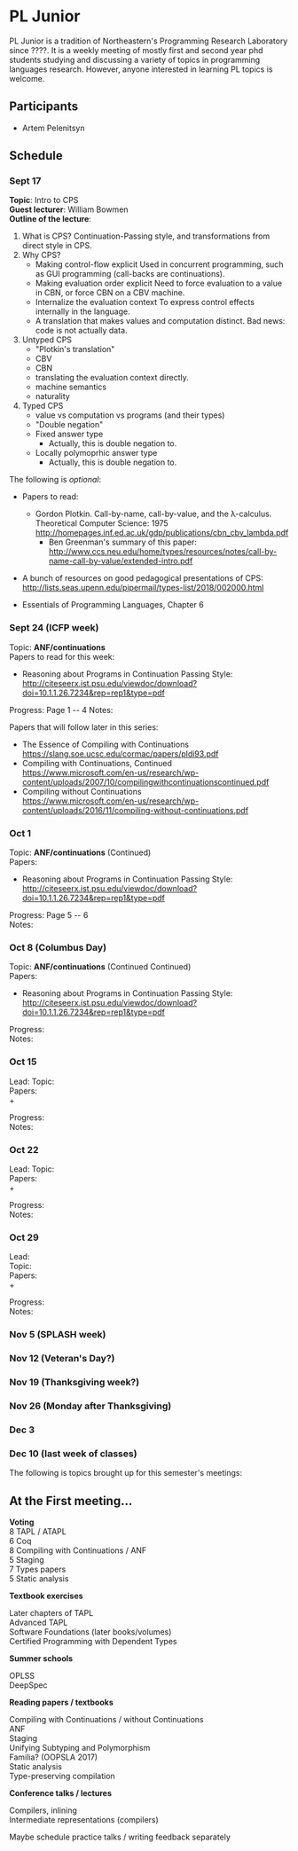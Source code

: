 # PL Junior

PL Junior is a tradition of Northeastern's Programming Research Laboratory since ????. It is a weekly meeting of mostly first and second year phd students studying and discussing a variety of topics in programming languages research. However, anyone interested in learning PL topics is welcome.

## Participants
+ Artem Pelenitsyn


## Schedule

### Sept 17

**Topic**: Intro to CPS  
**Guest lecturer**: William Bowmen  
**Outline of the lecture**:  
1. What is CPS?
   Continuation-Passing style, and transformations from direct style in CPS.
2. Why CPS?
   - Making control-flow explicit
     Used in concurrent programming, such as GUI programming (call-backs are
     continuations).
   - Making evaluation order explicit
     Need to force evaluation to a value in CBN, or force CBN on a CBV machine.
   - Internalize the evaluation context
     To express control effects internally in the language.
   - A translation that makes values and computation distinct.
     Bad news: code is not actually data.
2. Untyped CPS
   - "Plotkin's translation"
    - CBV
    - CBN
   - translating the evaluation context directly.
   - machine semantics
   - naturality
3. Typed CPS
   - value vs computation vs programs (and their types)
   - "Double negation"
   - Fixed answer type
     - Actually, this is double negation to.
   - Locally polymoprhic answer type
     - Actually, this is double negation to.

The following is *optional*:  
+ Papers to read:
  - Gordon Plotkin. Call-by-name, call-by-value, and the λ-calculus. Theoretical Computer Science: 1975  
   http://homepages.inf.ed.ac.uk/gdp/publications/cbn_cbv_lambda.pdf
    + Ben Greenman's summary of this paper:  
     http://www.ccs.neu.edu/home/types/resources/notes/call-by-name-call-by-value/extended-intro.pdf

+ A bunch of resources on good pedagogical presentations of CPS:  
 http://lists.seas.upenn.edu/pipermail/types-list/2018/002000.html

+ Essentials of Programming Languages, Chapter 6

### Sept 24 (ICFP week)

Topic: **ANF/continuations**  
Papers to read for this week:  
+ Reasoning about Programs in Continuation Passing Style:   http://citeseerx.ist.psu.edu/viewdoc/download?doi=10.1.1.26.7234&rep=rep1&type=pdf

Progress: Page 1 -- 4
Notes:


Papers that will follow later in this series:
+ The Essence of Compiling with Continuations  
  https://slang.soe.ucsc.edu/cormac/papers/pldi93.pdf
+ Compiling with Continuations, Continued  
 https://www.microsoft.com/en-us/research/wp-content/uploads/2007/10/compilingwithcontinuationscontinued.pdf
+ Compiling without Continuations  
 https://www.microsoft.com/en-us/research/wp-content/uploads/2016/11/compiling-without-continuations.pdf

### Oct 1

Topic: **ANF/continuations** (Continued)  
Papers:
+ Reasoning about Programs in Continuation Passing Style:   http://citeseerx.ist.psu.edu/viewdoc/download?doi=10.1.1.26.7234&rep=rep1&type=pdf

Progress: Page 5 -- 6  
Notes:


### Oct 8 (Columbus Day)

Topic: **ANF/continuations** (Continued Continued)  
Papers:
+ Reasoning about Programs in Continuation Passing Style:   http://citeseerx.ist.psu.edu/viewdoc/download?doi=10.1.1.26.7234&rep=rep1&type=pdf

Progress:  
Notes:

### Oct 15

Lead:
Topic:  
Papers:  
+  

Progress:  
Notes:

### Oct 22

Lead:
Topic:  
Papers:  
+  

Progress:  
Notes:

### Oct 29

Lead:  
Topic:   
Papers:    
+  

Progress:  
Notes:


### Nov 5 (SPLASH week)

### Nov 12 (Veteran's Day?)

### Nov 19 (Thanksgiving week?)

### Nov 26 (Monday after Thanksgiving)

### Dec 3

### Dec 10 (last week of classes)  




The following is topics brought up for this semester's meetings:

## At the First meeting...

**Voting**  
8 TAPL / ATAPL  
6 Coq  
8 Compiling with Continuations / ANF  
5 Staging  
7 Types papers  
5 Static analysis  


**Textbook exercises**  

Later chapters of TAPL  
Advanced TAPL  
Software Foundations (later books/volumes)  
Certified Programming with Dependent Types  


**Summer schools**

OPLSS  
DeepSpec  

**Reading papers / textbooks**

Compiling with Continuations / without Continuations  
ANF  
Staging  
Unifying Subtyping and Polymorphism  
Familia? (OOPSLA 2017)  
Static analysis  
Type-preserving compilation  


**Conference talks / lectures**

Compilers, inlining  
Intermediate representations (compilers)


Maybe schedule practice talks / writing feedback separately
